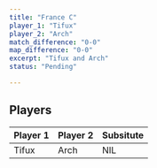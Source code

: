 ```yaml
---
title: "France C"
player_1: "Tifux"
player_2: "Arch"
match_difference: "0-0"
map_difference: "0-0"
excerpt: "Tifux and Arch"
status: "Pending"

---
```

## Players

| Player 1 | Player 2 | Subsitute |
| -- | -- | -- |
| Tifux | Arch | NIL |
